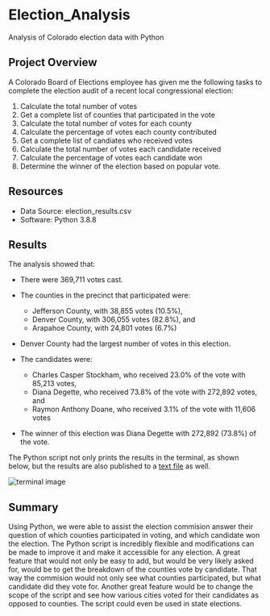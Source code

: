 # Election_Analysis
Analysis of Colorado election data with Python

## Project Overview
A Colorado Board of Elections employee has given me the following tasks to complete the election audit of a recent local congressional election:

  1. Calculate the total number of votes
  2. Get a complete list of counties that participated in the vote
  3. Calculate the total number of votes for each county
  4. Calculate the percentage of votes each county contributed 
  5. Get a complete list of candiates who received votes
  6. Calculate the total number of votes each candidate received
  7. Calculate the percentage of votes each candidate won
  8. Determine the winner of the election based on popular vote.

## Resources
- Data Source: election_results.csv
- Software: Python 3.8.8

## Results
The analysis showed that:
- There were 369,711 votes cast.
- The counties in the precinct that participated were:
    - Jefferson County, with 38,855 votes (10.5%),
    - Denver County, with 306,055 votes (82.8%), and
    - Arapahoe County, with 24,801 votes (6.7%)

- Denver County had the largest number of votes in this election.

- The candidates were:
  - Charles Casper Stockham, who received 23.0% of the vote with 85,213 votes,
  - Diana Degette, who received 73.8% of the vote with 272,892 votes, and
  - Raymon Anthony Doane, who received 3.1% of the vote with 11,606 votes 

- The winner of this election was Diana Degette with 272,892 (73.8%) of the vote.

The Python script not only prints the results in the terminal, as shown below, but the results are also published to a [text file](https://github.com/typicalchazz/Election_Analysis/blob/main/analysis/election_results.txt) as well.  

![terminal image](https://github.com/typicalchazz/Election_Analysis/blob/main/Resources/Election_Analysis_Terminal_Output.png)

## Summary
Using Python, we were able to assist the election commision answer their question of which counties participated in voting, and which candidate won the election. The Python script is incredibly flexible and modifications can be made to improve it and make it accessible for any election. A great feature that would not only be easy to add, but would be very likely asked for, would be to get the breakdown of the counties vote by candidate. That way the commision would not only see what counties participated, but what candidate did they vote for. Another great feature would be to change the scope of the script and see how various cities voted for their candidates as opposed to counties. The script could even be used in state elections.